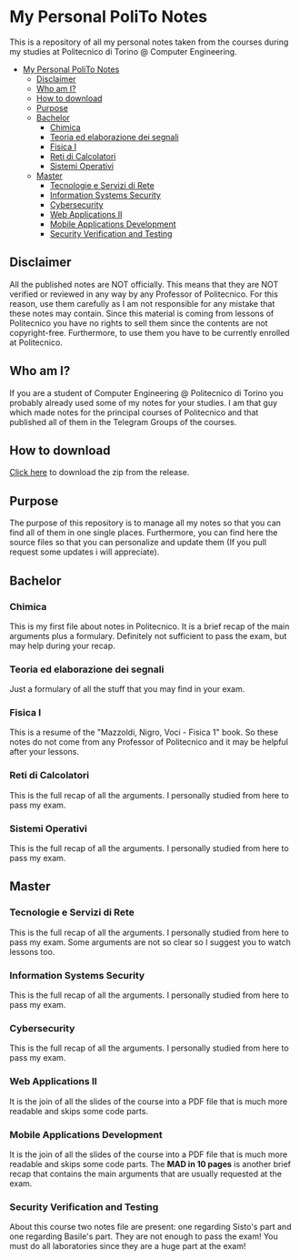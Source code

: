 # My Personal PoliTo Notes
This is a repository of all my personal notes taken from the courses during my studies at Politecnico di Torino @ Computer Engineering.

- [My Personal PoliTo Notes](#my-personal-polito-notes)
  - [Disclaimer](#disclaimer)
  - [Who am I?](#who-am-i)
  - [How to download](#how-to-download)
  - [Purpose](#purpose)
  - [Bachelor](#bachelor)
    - [Chimica](#chimica)
    - [Teoria ed elaborazione dei segnali](#teoria-ed-elaborazione-dei-segnali)
    - [Fisica I](#fisica-i)
    - [Reti di Calcolatori](#reti-di-calcolatori)
    - [Sistemi Operativi](#sistemi-operativi)
  - [Master](#master)
    - [Tecnologie e Servizi di Rete](#tecnologie-e-servizi-di-rete)
    - [Information Systems Security](#information-systems-security)
    - [Cybersecurity](#cybersecurity)
    - [Web Applications II](#web-applications-ii)
    - [Mobile Applications Development](#mobile-applications-development)
    - [Security Verification and Testing](#security-verification-and-testing)

## Disclaimer
All the published notes are NOT officially. This means that they are NOT verified or reviewed in any way by any Professor of Politecnico. For this reason, use them carefully as I am not responsible for any mistake that these notes may contain. 
Since this material is coming from lessons of Politecnico you have no rights to sell them since the contents are not copyright-free.
Furthermore, to use them you have to be currently enrolled at Politecnico.

## Who am I?
If you are a student of Computer Engineering @ Politecnico di Torino you probably already used some of my notes for your studies. I am that guy which made notes for the principal courses of Politecnico and that published all of them in the Telegram Groups of the courses.

## How to download
[Click here](https://github.com/GrayNeel/My-Personal-PoliTo-Notes/releases/tag/all_notes) to download the zip from the release.

## Purpose
The purpose of this repository is to manage all my notes so that you can find all of them in one single places. Furthermore, you can find here the source files so that you can personalize and update them (If you pull request some updates i will appreciate).

## Bachelor

### Chimica
This is my first file about notes in Politecnico. It is a brief recap of the main arguments plus a formulary. Definitely not sufficient to pass the exam, but may help during your recap.
### Teoria ed elaborazione dei segnali
Just a formulary of all the stuff that you may find in your exam.
### Fisica I
This is a resume of the "Mazzoldi, Nigro, Voci - Fisica 1" book. So these notes do not come from any Professor of Politecnico and it may be helpful after your lessons.
### Reti di Calcolatori
This is the full recap of all the arguments. I personally studied from here to pass my exam.
### Sistemi Operativi
This is the full recap of all the arguments. I personally studied from here to pass my exam.
## Master

### Tecnologie e Servizi di Rete
This is the full recap of all the arguments. I personally studied from here to pass my exam. Some arguments are not so clear so I suggest you to watch lessons too.
### Information Systems Security
This is the full recap of all the arguments. I personally studied from here to pass my exam.
### Cybersecurity
This is the full recap of all the arguments. I personally studied from here to pass my exam.
### Web Applications II
It is the join of all the slides of the course into a PDF file that is much more readable and skips some code parts.
### Mobile Applications Development
It is the join of all the slides of the course into a PDF file that is much more readable and skips some code parts.
The **MAD in 10 pages** is another brief recap that contains the main arguments that are usually requested at the exam.
### Security Verification and Testing
About this course two notes file are present: one regarding Sisto's part and one regarding Basile's part. They are not enough to pass the exam! You must do all laboratories since they are a huge part at the exam!